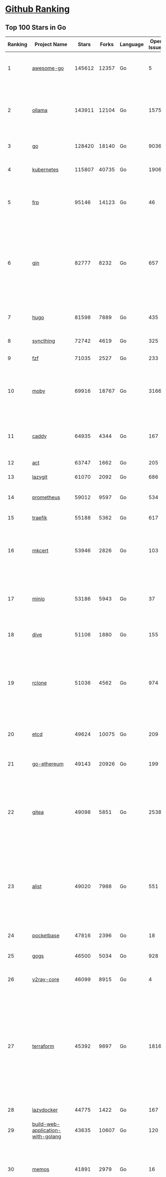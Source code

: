 [Github Ranking](../README.md)
==========

## Top 100 Stars in Go

| Ranking | Project Name | Stars | Forks | Language | Open Issues | Description | Last Commit |
| ------- | ------------ | ----- | ----- | -------- | ----------- | ----------- | ----------- |
| 1 | [awesome-go](https://github.com/avelino/awesome-go) | 145612 | 12357 | Go | 5 | A curated list of awesome Go frameworks, libraries and software | 2025-06-16T13:02:21Z |
| 2 | [ollama](https://github.com/ollama/ollama) | 143911 | 12104 | Go | 1575 | Get up and running with Llama 3.3, DeepSeek-R1, Phi-4, Gemma 3, Mistral Small 3.1 and other large language models. | 2025-06-17T17:53:47Z |
| 3 | [go](https://github.com/golang/go) | 128420 | 18140 | Go | 9036 | The Go programming language | 2025-06-17T16:29:53Z |
| 4 | [kubernetes](https://github.com/kubernetes/kubernetes) | 115807 | 40735 | Go | 1906 | Production-Grade Container Scheduling and Management | 2025-06-17T19:01:09Z |
| 5 | [frp](https://github.com/fatedier/frp) | 95146 | 14123 | Go | 46 | A fast reverse proxy to help you expose a local server behind a NAT or firewall to the internet. | 2025-05-27T09:48:15Z |
| 6 | [gin](https://github.com/gin-gonic/gin) | 82777 | 8232 | Go | 657 | Gin is a HTTP web framework written in Go (Golang). It features a Martini-like API with much better performance -- up to 40 times faster. If you need smashing performance, get yourself some Gin. | 2025-06-17T00:33:34Z |
| 7 | [hugo](https://github.com/gohugoio/hugo) | 81598 | 7889 | Go | 435 | The world’s fastest framework for building websites. | 2025-06-17T14:35:14Z |
| 8 | [syncthing](https://github.com/syncthing/syncthing) | 72742 | 4619 | Go | 325 | Open Source Continuous File Synchronization | 2025-06-17T10:27:26Z |
| 9 | [fzf](https://github.com/junegunn/fzf) | 71035 | 2527 | Go | 233 | :cherry_blossom: A command-line fuzzy finder | 2025-06-15T15:39:15Z |
| 10 | [moby](https://github.com/moby/moby) | 69916 | 18767 | Go | 3166 | The Moby Project - a collaborative project for the container ecosystem to assemble container-based systems | 2025-06-17T18:36:11Z |
| 11 | [caddy](https://github.com/caddyserver/caddy) | 64935 | 4344 | Go | 167 | Fast and extensible multi-platform HTTP/1-2-3 web server with automatic HTTPS | 2025-06-16T22:35:09Z |
| 12 | [act](https://github.com/nektos/act) | 63747 | 1662 | Go | 205 | Run your GitHub Actions locally 🚀 | 2025-06-13T16:53:18Z |
| 13 | [lazygit](https://github.com/jesseduffield/lazygit) | 61070 | 2092 | Go | 686 | simple terminal UI for git commands | 2025-06-15T16:23:58Z |
| 14 | [prometheus](https://github.com/prometheus/prometheus) | 59012 | 9597 | Go | 534 | The Prometheus monitoring system and time series database. | 2025-06-17T18:40:05Z |
| 15 | [traefik](https://github.com/traefik/traefik) | 55188 | 5362 | Go | 617 | The Cloud Native Application Proxy | 2025-06-16T18:22:58Z |
| 16 | [mkcert](https://github.com/FiloSottile/mkcert) | 53946 | 2826 | Go | 103 | A simple zero-config tool to make locally trusted development certificates with any names you'd like. | 2024-08-13T13:37:46Z |
| 17 | [minio](https://github.com/minio/minio) | 53186 | 5943 | Go | 37 | MinIO is a high-performance, S3 compatible object store, open sourced under GNU AGPLv3 license. | 2025-06-13T11:33:47Z |
| 18 | [dive](https://github.com/wagoodman/dive) | 51106 | 1880 | Go | 155 | A tool for exploring each layer in a docker image | 2025-06-09T18:05:33Z |
| 19 | [rclone](https://github.com/rclone/rclone) | 51036 | 4562 | Go | 974 | "rsync for cloud storage" - Google Drive, S3, Dropbox, Backblaze B2, One Drive, Swift, Hubic, Wasabi, Google Cloud Storage, Azure Blob, Azure Files, Yandex Files | 2025-06-17T18:02:00Z |
| 20 | [etcd](https://github.com/etcd-io/etcd) | 49624 | 10075 | Go | 209 | Distributed reliable key-value store for the most critical data of a distributed system | 2025-06-17T08:36:25Z |
| 21 | [go-ethereum](https://github.com/ethereum/go-ethereum) | 49143 | 20926 | Go | 199 | Go implementation of the Ethereum protocol | 2025-06-17T12:59:45Z |
| 22 | [gitea](https://github.com/go-gitea/gitea) | 49098 | 5851 | Go | 2538 | Git with a cup of tea! Painless self-hosted all-in-one software development service, including Git hosting, code review, team collaboration, package registry and CI/CD | 2025-06-17T17:42:01Z |
| 23 | [alist](https://github.com/AlistGo/alist) | 49020 | 7988 | Go | 551 | 🗂️A file list/WebDAV program that supports multiple storages, powered by Gin and Solidjs. / 一个支持多存储的文件列表/WebDAV程序，使用 Gin 和 Solidjs。 | 2025-06-11T06:20:39Z |
| 24 | [pocketbase](https://github.com/pocketbase/pocketbase) | 47816 | 2396 | Go | 18 | Open Source realtime backend in 1 file | 2025-06-17T18:23:24Z |
| 25 | [gogs](https://github.com/gogs/gogs) | 46500 | 5034 | Go | 928 | Gogs is a painless self-hosted Git service | 2025-06-09T03:13:35Z |
| 26 | [v2ray-core](https://github.com/v2ray/v2ray-core) | 46099 | 8915 | Go | 4 | A platform for building proxies to bypass network restrictions. | 2025-05-28T02:09:02Z |
| 27 | [terraform](https://github.com/hashicorp/terraform) | 45392 | 9897 | Go | 1816 | Terraform enables you to safely and predictably create, change, and improve infrastructure. It is a source-available tool that codifies APIs into declarative configuration files that can be shared amongst team members, treated as code, edited, reviewed, and versioned. | 2025-06-17T18:42:48Z |
| 28 | [lazydocker](https://github.com/jesseduffield/lazydocker) | 44775 | 1422 | Go | 167 | The lazier way to manage everything docker | 2024-12-22T10:43:30Z |
| 29 | [build-web-application-with-golang](https://github.com/astaxie/build-web-application-with-golang) | 43635 | 10607 | Go | 120 | A golang ebook intro how to build a web with golang | 2024-05-12T00:47:46Z |
| 30 | [memos](https://github.com/usememos/memos) | 41891 | 2979 | Go | 16 | A modern, open-source, self-hosted knowledge management and note-taking platform designed for privacy-conscious users and organizations. | 2025-06-17T16:09:27Z |
| 31 | [nvm-windows](https://github.com/coreybutler/nvm-windows) | 41509 | 3539 | Go | 74 | A node.js version management utility for Windows. Ironically written in Go. | 2025-03-31T10:37:07Z |
| 32 | [cobra](https://github.com/spf13/cobra) | 40736 | 2949 | Go | 222 | A Commander for modern Go CLI interactions | 2025-05-31T12:36:04Z |
| 33 | [cli](https://github.com/cli/cli) | 39451 | 6642 | Go | 796 | GitHub’s official command line tool | 2025-06-17T15:03:45Z |
| 34 | [esbuild](https://github.com/evanw/esbuild) | 39012 | 1211 | Go | 508 | An extremely fast bundler for the web | 2025-05-27T21:47:18Z |
| 35 | [tidb](https://github.com/pingcap/tidb) | 38588 | 5958 | Go | 3998 | TiDB - the open-source, cloud-native, distributed SQL database designed for modern applications. | 2025-06-17T16:47:09Z |
| 36 | [gorm](https://github.com/go-gorm/gorm) | 38351 | 4038 | Go | 432 | The fantastic ORM library for Golang, aims to be developer friendly | 2025-06-06T02:35:01Z |
| 37 | [photoprism](https://github.com/photoprism/photoprism) | 37666 | 2091 | Go | 424 | AI-Powered Photos App for the Decentralized Web 🌈💎✨ | 2025-06-17T18:20:54Z |
| 38 | [istio](https://github.com/istio/istio) | 36962 | 7993 | Go | 490 | Connect, secure, control, and observe services. | 2025-06-17T18:27:17Z |
| 39 | [fiber](https://github.com/gofiber/fiber) | 36881 | 1804 | Go | 101 | ⚡️ Express inspired web framework written in Go | 2025-06-17T13:27:02Z |
| 40 | [compose](https://github.com/docker/compose) | 35621 | 5424 | Go | 65 | Define and run multi-container applications with Docker | 2025-06-16T09:15:45Z |
| 41 | [milvus](https://github.com/milvus-io/milvus) | 35433 | 3258 | Go | 671 | Milvus is a high-performance, cloud-native vector database built for scalable vector ANN search | 2025-06-17T18:44:40Z |
| 42 | [the-way-to-go_ZH_CN](https://github.com/unknwon/the-way-to-go_ZH_CN) | 34937 | 8612 | Go | 0 | 《The Way to Go》中文译本，中文正式名《Go 入门指南》 | 2024-08-14T07:04:25Z |
| 43 | [LeetCode-Go](https://github.com/halfrost/LeetCode-Go) | 33540 | 5771 | Go | 16 | ✅ Solutions to LeetCode by Go, 100% test coverage, runtime beats 100% / LeetCode 题解 | 2024-12-11T05:55:51Z |
| 44 | [LocalAI](https://github.com/mudler/LocalAI) | 33251 | 2552 | Go | 456 | :robot: The free, Open Source alternative to OpenAI, Claude and others. Self-hosted and local-first. Drop-in replacement for OpenAI,  running on consumer-grade hardware. No GPU required. Runs gguf, transformers, diffusers and many more models architectures. Features: Generate Text, Audio, Video, Images, Voice Cloning, Distributed, P2P inference | 2025-06-17T15:31:55Z |
| 45 | [harness](https://github.com/harness/harness) | 32867 | 2843 | Go | 70 | Harness Open Source is an end-to-end developer platform with Source Control Management, CI/CD Pipelines, Hosted Developer Environments, and Artifact Registries. | 2025-06-17T11:46:40Z |
| 46 | [nps](https://github.com/ehang-io/nps) | 32840 | 5919 | Go | 499 | 一款轻量级、高性能、功能强大的内网穿透代理服务器。支持tcp、udp、socks5、http等几乎所有流量转发，可用来访问内网网站、本地支付接口调试、ssh访问、远程桌面，内网dns解析、内网socks5代理等等……，并带有功能强大的web管理端。a lightweight, high-performance, powerful intranet penetration proxy server, with a powerful web management terminal. | 2024-05-30T03:51:08Z |
| 47 | [vault](https://github.com/hashicorp/vault) | 32601 | 4381 | Go | 1112 | A tool for secrets management, encryption as a service, and privileged access management | 2025-06-17T18:47:48Z |
| 48 | [bubbletea](https://github.com/charmbracelet/bubbletea) | 32281 | 915 | Go | 71 | A powerful little TUI framework 🏗 | 2025-06-16T09:47:14Z |
| 49 | [beego](https://github.com/beego/beego) | 32121 | 5630 | Go | 4 | beego is an open-source, high-performance web framework for the Go programming language. | 2025-06-13T13:27:19Z |
| 50 | [v2ray-core](https://github.com/v2fly/v2ray-core) | 31270 | 4822 | Go | 33 | A platform for building proxies to bypass network restrictions. | 2025-06-10T21:34:01Z |
| 51 | [go-zero](https://github.com/zeromicro/go-zero) | 31227 | 4129 | Go | 241 | A cloud-native Go microservices framework with cli tool for productivity. | 2025-06-14T15:36:46Z |
| 52 | [echo](https://github.com/labstack/echo) | 31150 | 2275 | Go | 65 | High performance, minimalist Go web framework | 2025-05-22T11:22:34Z |
| 53 | [cockroach](https://github.com/cockroachdb/cockroach) | 31004 | 3922 | Go | 6140 | CockroachDB — the cloud native, distributed SQL database designed for high availability, effortless scale, and control over data placement. | 2025-06-17T18:54:54Z |
| 54 | [minikube](https://github.com/kubernetes/minikube) | 30555 | 4992 | Go | 484 | Run Kubernetes locally | 2025-06-17T17:58:36Z |
| 55 | [croc](https://github.com/schollz/croc) | 30382 | 1215 | Go | 6 | Easily and securely send things from one computer to another :crocodile: :package: | 2025-06-16T14:06:43Z |
| 56 | [CasaOS](https://github.com/IceWhaleTech/CasaOS) | 30214 | 1648 | Go | 647 | CasaOS - A simple, easy-to-use, elegant open-source Personal Cloud system. | 2025-04-17T09:48:57Z |
| 57 | [k9s](https://github.com/derailed/k9s) | 30095 | 1886 | Go | 484 | 🐶 Kubernetes CLI To Manage Your Clusters In Style! | 2025-06-17T01:19:25Z |
| 58 | [k3s](https://github.com/k3s-io/k3s) | 29962 | 2456 | Go | 126 | Lightweight Kubernetes | 2025-06-17T16:37:06Z |
| 59 | [lux](https://github.com/iawia002/lux) | 29742 | 3156 | Go | 516 | 👾 Fast and simple video download library and CLI tool written in Go | 2025-05-19T03:40:50Z |
| 60 | [filebrowser](https://github.com/filebrowser/filebrowser) | 29595 | 3337 | Go | 29 | 📂 Web File Browser | 2025-06-17T15:13:38Z |
| 61 | [Xray-core](https://github.com/XTLS/Xray-core) | 29430 | 4367 | Go | 12 | Xray, Penetrates Everything. Also the best v2ray-core. Where the magic happens. An open platform for various uses. | 2025-06-17T16:02:37Z |
| 62 | [headscale](https://github.com/juanfont/headscale) | 29162 | 1571 | Go | 92 | An open source, self-hosted implementation of the Tailscale control server | 2025-06-15T00:26:17Z |
| 63 | [consul](https://github.com/hashicorp/consul) | 29036 | 4485 | Go | 1255 | Consul is a distributed, highly available, and data center aware solution to connect and configure applications across dynamic, distributed infrastructure. | 2025-06-17T10:40:55Z |
| 64 | [1Panel](https://github.com/1Panel-dev/1Panel) | 29034 | 2531 | Go | 611 | 🔥 1Panel provides an intuitive web interface and MCP Server to manage websites, files, containers, databases, and LLMs on a Linux server. | 2025-06-17T10:48:56Z |
| 65 | [restic](https://github.com/restic/restic) | 29014 | 1613 | Go | 404 | Fast, secure, efficient backup program | 2025-06-02T18:40:04Z |
| 66 | [AdGuardHome](https://github.com/AdguardTeam/AdGuardHome) | 28799 | 2043 | Go | 1095 | Network-wide ads & trackers blocking DNS server | 2025-06-17T18:41:44Z |
| 67 | [viper](https://github.com/spf13/viper) | 28693 | 2054 | Go | 409 | Go configuration with fangs | 2025-06-16T22:18:03Z |
| 68 | [wails](https://github.com/wailsapp/wails) | 28669 | 1393 | Go | 244 | Create beautiful applications using Go | 2025-06-17T11:22:33Z |
| 69 | [k6](https://github.com/grafana/k6) | 28048 | 1372 | Go | 746 | A modern load testing tool, using Go and JavaScript | 2025-06-17T16:43:47Z |
| 70 | [helm](https://github.com/helm/helm) | 28020 | 7260 | Go | 445 | The Kubernetes Package Manager | 2025-06-16T19:14:29Z |
| 71 | [podman](https://github.com/containers/podman) | 27253 | 2681 | Go | 769 | Podman: A tool for managing OCI containers and pods. | 2025-06-17T13:32:03Z |
| 72 | [trivy](https://github.com/aquasecurity/trivy) | 27160 | 2592 | Go | 153 | Find vulnerabilities, misconfigurations, secrets, SBOM in containers, Kubernetes, code repositories, clouds and more | 2025-06-17T05:59:39Z |
| 73 | [kit](https://github.com/go-kit/kit) | 27093 | 2455 | Go | 40 | A standard library for microservices. | 2024-07-19T01:40:06Z |
| 74 | [fyne](https://github.com/fyne-io/fyne) | 26592 | 1455 | Go | 676 | Cross platform GUI toolkit in Go inspired by Material Design | 2025-06-16T19:04:07Z |
| 75 | [go-patterns](https://github.com/tmrts/go-patterns) | 26563 | 2298 | Go | 17 | Curated list of Go design patterns, recipes and idioms | 2024-05-14T01:07:28Z |
| 76 | [micro](https://github.com/zyedidia/micro) | 26312 | 1221 | Go | 824 | A modern and intuitive terminal-based text editor | 2025-06-17T00:25:40Z |
| 77 | [harbor](https://github.com/goharbor/harbor) | 25761 | 4892 | Go | 636 | An open source trusted cloud native registry project that stores, signs, and scans content. | 2025-06-17T10:45:28Z |
| 78 | [Wox](https://github.com/Wox-launcher/Wox) | 25731 | 2391 | Go | 159 | A cross-platform launcher that simply works | 2025-06-09T02:01:56Z |
| 79 | [opentofu](https://github.com/opentofu/opentofu) | 25715 | 1029 | Go | 249 | OpenTofu lets you declaratively manage your cloud infrastructure. | 2025-06-17T18:07:14Z |
| 80 | [faas](https://github.com/openfaas/faas) | 25714 | 1970 | Go | 28 | OpenFaaS - Serverless Functions Made Simple | 2025-04-22T10:19:08Z |
| 81 | [loki](https://github.com/grafana/loki) | 25656 | 3680 | Go | 1783 | Like Prometheus, but for logs. | 2025-06-17T18:45:47Z |
| 82 | [iris](https://github.com/kataras/iris) | 25516 | 2477 | Go | 121 | The fastest HTTP/2 Go Web Framework. New, modern and easy to learn. Fast development with Code you control. Unbeatable cost-performance ratio :rocket: | 2025-06-09T04:55:56Z |
| 83 | [docker_practice](https://github.com/yeasy/docker_practice) | 25455 | 5775 | Go | 7 | Learn and understand Docker&Container technologies, with real DevOps practice! | 2024-12-26T03:49:09Z |
| 84 | [nsq](https://github.com/nsqio/nsq) | 25378 | 2912 | Go | 51 | A realtime distributed messaging platform | 2025-01-27T16:09:04Z |
| 85 | [logrus](https://github.com/sirupsen/logrus) | 25311 | 2270 | Go | 2 | Structured, pluggable logging for Go. | 2024-11-18T14:38:25Z |
| 86 | [glance](https://github.com/glanceapp/glance) | 25080 | 962 | Go | 130 | A self-hosted dashboard that puts all your feeds in one place | 2025-06-10T08:02:35Z |
| 87 | [dapr](https://github.com/dapr/dapr) | 24838 | 1965 | Go | 411 | Dapr is a portable runtime for building distributed applications across cloud and edge, combining event-driven architecture with workflow orchestration. | 2025-06-17T16:29:31Z |
| 88 | [seaweedfs](https://github.com/seaweedfs/seaweedfs) | 24822 | 2418 | Go | 524 | SeaweedFS is a fast distributed storage system for blobs, objects, files, and data lake, for billions of files! Blob store has O(1) disk seek, cloud tiering. Filer supports Cloud Drive, cross-DC active-active replication, Kubernetes, POSIX FUSE mount, S3 API, S3 Gateway, Hadoop, WebDAV, encryption, Erasure Coding. | 2025-06-17T18:25:39Z |
| 89 | [testify](https://github.com/stretchr/testify) | 24745 | 1652 | Go | 245 | A toolkit with common assertions and mocks that plays nicely with the standard library | 2025-06-16T14:39:59Z |
| 90 | [kratos](https://github.com/go-kratos/kratos) | 24468 | 4087 | Go | 17 | Your ultimate Go microservices framework for the cloud-native era. | 2025-06-01T18:48:42Z |
| 91 | [sing-box](https://github.com/SagerNet/sing-box) | 24349 | 2904 | Go | 105 | The universal proxy platform | 2025-06-17T06:46:30Z |
| 92 | [ngrok](https://github.com/inconshreveable/ngrok) | 24344 | 4290 | Go | 0 | Unified ingress for developers | 2024-04-26T18:11:18Z |
| 93 | [colly](https://github.com/gocolly/colly) | 24328 | 1802 | Go | 148 | Elegant Scraper and Crawler Framework for Golang | 2025-06-17T07:44:45Z |
| 94 | [vegeta](https://github.com/tsenart/vegeta) | 24297 | 1397 | Go | 79 | HTTP load testing tool and library. It's over 9000! | 2024-10-28T16:39:48Z |
| 95 | [rancher](https://github.com/rancher/rancher) | 24279 | 3054 | Go | 3082 | Complete container management platform | 2025-06-17T18:47:07Z |
| 96 | [authelia](https://github.com/authelia/authelia) | 24166 | 1231 | Go | 53 | The Single Sign-On Multi-Factor portal for web apps, now OpenID Certified™ | 2025-06-17T13:41:31Z |
| 97 | [delve](https://github.com/go-delve/delve) | 23900 | 2178 | Go | 102 | Delve is a debugger for the Go programming language. | 2025-06-16T15:57:57Z |
| 98 | [asdf](https://github.com/asdf-vm/asdf) | 23726 | 880 | Go | 106 | Extendable version manager with support for Ruby, Node.js, Elixir, Erlang & more | 2025-06-07T13:08:36Z |
| 99 | [cloudreve](https://github.com/cloudreve/cloudreve) | 23688 | 3596 | Go | 192 | 🌩 Self-hosted file management and sharing system, supports multiple storage providers | 2025-06-17T03:37:56Z |
| 100 | [nuclei](https://github.com/projectdiscovery/nuclei) | 23682 | 2758 | Go | 355 | Nuclei is a fast, customizable vulnerability scanner powered by the global security community and built on a simple YAML-based DSL, enabling collaboration to tackle trending vulnerabilities on the internet. It helps you find vulnerabilities in your applications, APIs, networks, DNS, and cloud configurations. | 2025-06-17T11:33:55Z |

